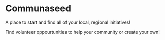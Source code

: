 # Communaseed

A place to start and find all of your local, regional initiatives!

Find volunteer oppourtunities to help your community or create your own!
